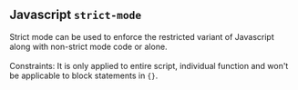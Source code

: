 ## Javascript ```strict-mode```
Strict mode can be used to enforce the restricted variant of Javascript along with non-strict
mode code or alone.
<br><br>
Constraints: It is only applied to entire script, individual function and won't be applicable to 
block statements in ```{}```.